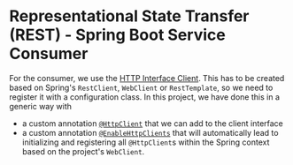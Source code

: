 # Representational State Transfer (REST) - Spring Boot Service Consumer

For the consumer, we use the [HTTP Interface Client](https://docs.spring.io/spring-framework/reference/web/webflux-http-interface-client.html).
This has to be created based on Spring's `RestClient`, `WebClient` or `RestTemplate`, so we need to register it with a configuration class.
In this project, we have done this in a generic way with
- a custom annotation [`@HttpClient`](../src/main/java/de/samples/apicomparison/consumer/clients/rest/config/HttpClient.java)
  that we can add to the client interface
- a custom annotation [`@EnableHttpClients`](../src/main/java/de/samples/apicomparison/consumer/clients/rest/config/EnableHttpClients.java)
  that will automatically lead to initializing and registering all `@HttpClient`s within the Spring context based on the project's `WebClient`.

